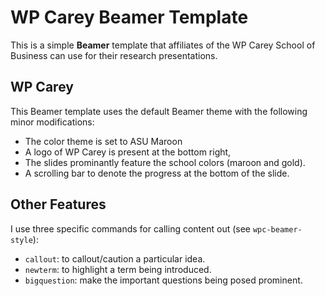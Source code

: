 # WP Carey Beamer Template

This is a simple **Beamer** template that affiliates of the WP Carey School of Business can use for their research presentations. 

## WP Carey
This Beamer template uses the default Beamer theme with the following minor modifications:
- The color theme is set to ASU Maroon 
- A logo of WP Carey is present at the bottom right, 
- The slides prominantly feature the school colors (maroon and gold). 
- A scrolling bar to denote the progress at the bottom of the slide. 

## Other Features
I use three specific commands for calling content out (see `wpc-beamer-style`): 
- `callout`: to callout/caution a particular idea. 
- `newterm`: to highlight a term being introduced. 
- `bigquestion`: make the important questions being posed prominent. 
